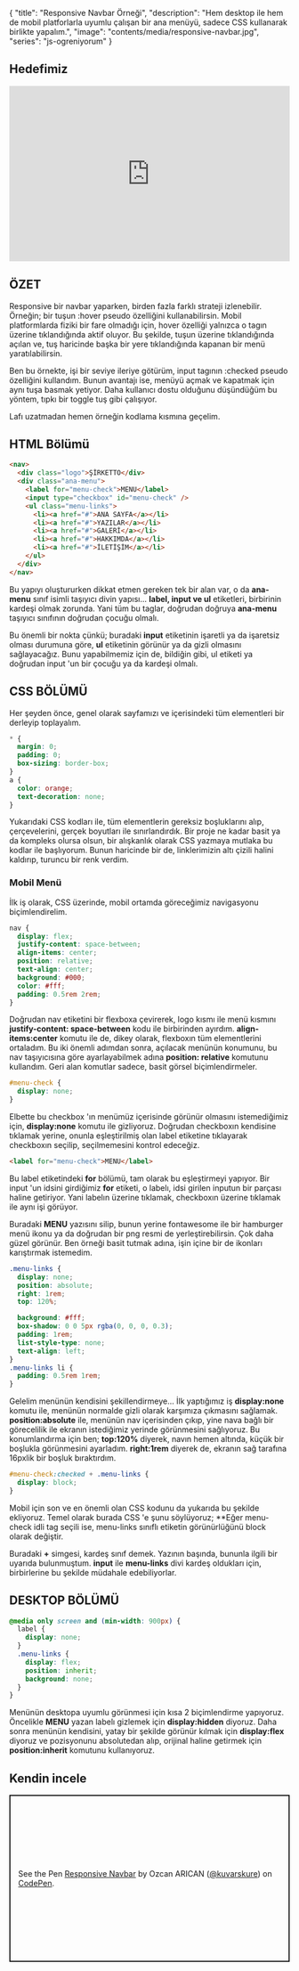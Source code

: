 {
"title": "Responsive Navbar Örneği",
"description": "Hem desktop ile hem de mobil platforlarla uyumlu çalışan bir ana menüyü, sadece CSS kullanarak birlikte yapalım.",
"image": "contents/media/responsive-navbar.jpg",
"series": "js-ogreniyorum"
}

## Hedefimiz

<iframe width="100%" height="315" src="https://www.youtube.com/embed/E7fLk_EvnIw" title="YouTube video player" frameborder="0" allow="accelerometer; autoplay; clipboard-write; encrypted-media; gyroscope; picture-in-picture" allowfullscreen></iframe>

## ÖZET

Responsive bir navbar yaparken, birden fazla farklı strateji izlenebilir. Örneğin; bir tuşun :hover pseudo özelliğini kullanabilirsin. Mobil platformlarda fiziki bir fare olmadığı için, hover özelliği yalnızca o tagın üzerine tıklandığında aktif oluyor. Bu şekilde, tuşun üzerine tıklandığında açılan ve, tuş haricinde başka bir yere tıklandığında kapanan bir menü yaratılabilirsin.

Ben bu örnekte, işi bir seviye ileriye götürüm, input tagının :checked pseudo özelliğini kullandım. Bunun avantajı ise, menüyü açmak ve kapatmak için aynı tuşa basmak yetiyor. Daha kullanıcı dostu olduğunu düşündüğüm bu yöntem, tıpkı bir toggle tuş gibi çalışıyor.

Lafı uzatmadan hemen örneğin kodlama kısmına geçelim.

## HTML Bölümü

```html
<nav>
  <div class="logo">ŞİRKETTO</div>
  <div class="ana-menu">
    <label for="menu-check">MENU</label>
    <input type="checkbox" id="menu-check" />
    <ul class="menu-links">
      <li><a href="#">ANA SAYFA</a></li>
      <li><a href="#">YAZILAR</a></li>
      <li><a href="#">GALERİ</a></li>
      <li><a href="#">HAKKIMDA</a></li>
      <li><a href="#">İLETİŞİM</a></li>
    </ul>
  </div>
</nav>
```

Bu yapıyı oluştururken dikkat etmen gereken tek bir alan var, o da **ana-menu** sınıf isimli taşıyıcı divin yapısı... **label, input ve ul** etiketleri, birbirinin kardeşi olmak zorunda. Yani tüm bu taglar, doğrudan doğruya **ana-menu** taşıyıcı sınıfının doğrudan çocuğu olmalı.

Bu önemli bir nokta çünkü; buradaki **input** etiketinin işaretli ya da işaretsiz olması durumuna göre, **ul** etiketinin görünür ya da gizli olmasını sağlayacağız. Bunu yapabilmemiz için de, bildiğin gibi, ul etiketi ya doğrudan input 'un bir çocuğu ya da kardeşi olmalı.

## CSS BÖLÜMÜ

Her şeyden önce, genel olarak sayfamızı ve içerisindeki tüm elementleri bir derleyip toplayalım.

```css
* {
  margin: 0;
  padding: 0;
  box-sizing: border-box;
}
a {
  color: orange;
  text-decoration: none;
}
```

Yukarıdaki CSS kodları ile, tüm elementlerin gereksiz boşluklarını alıp, çerçevelerini, gerçek boyutları ile sınırlandırdık. Bir proje ne kadar basit ya da kompleks olursa olsun, bir alışkanlık olarak CSS yazmaya mutlaka bu kodlar ile başlıyorum. Bunun haricinde bir de, linklerimizin altı çizili halini kaldırıp, turuncu bir renk verdim.

### Mobil Menü

İlk iş olarak, CSS üzerinde, mobil ortamda göreceğimiz navigasyonu biçimlendirelim.

```css
nav {
  display: flex;
  justify-content: space-between;
  align-items: center;
  position: relative;
  text-align: center;
  background: #000;
  color: #fff;
  padding: 0.5rem 2rem;
}
```

Doğrudan nav etiketini bir flexboxa çevirerek, logo kısmı ile menü kısmını **justify-content: space-between** kodu ile birbirinden ayırdım. **align-items:center** komutu ile de, dikey olarak, flexboxın tüm elementlerini ortaladım. Bu iki önemli adımdan sonra, açılacak menünün konumunu, bu nav taşıyıcısına göre ayarlayabilmek adına **position: relative** komutunu kullandım. Geri alan komutlar sadece, basit görsel biçimlendirmeler.

```css
#menu-check {
  display: none;
}
```

Elbette bu checkbox 'ın menümüz içerisinde görünür olmasını istemediğimiz için, **display:none** komutu ile gizliyoruz. Doğrudan checkboxın kendisine tıklamak yerine, onunla eşleştirilmiş olan label etiketine tıklayarak checkboxın seçilip, seçilmemesini kontrol edeceğiz.

```html
<label for="menu-check">MENU</label>
```

Bu label etiketindeki **for** bölümü, tam olarak bu eşleştirmeyi yapıyor. Bir input 'un idsini girdiğimiz **for** etiketi, o labelı, idsi girilen inputun bir parçası haline getiriyor. Yani labelın üzerine tıklamak, checkboxın üzerine tıklamak ile aynı işi görüyor.

Buradaki **MENU** yazısını silip, bunun yerine fontawesome ile bir hamburger menü ikonu ya da doğrudan bir png resmi de yerleştirebilirsin. Çok daha güzel görünür. Ben örneği basit tutmak adına, işin içine bir de ikonları karıştırmak istemedim.

```css
.menu-links {
  display: none;
  position: absolute;
  right: 1rem;
  top: 120%;

  background: #fff;
  box-shadow: 0 0 5px rgba(0, 0, 0, 0.3);
  padding: 1rem;
  list-style-type: none;
  text-align: left;
}
.menu-links li {
  padding: 0.5rem 1rem;
}
```

Gelelim menünün kendisini şekillendirmeye... İlk yaptığımız iş **display:none** komutu ile, menünün normalde gizli olarak karşımıza çıkmasını sağlamak. **position:absolute** ile, menünün nav içerisinden çıkıp, yine nava bağlı bir görecelilik ile ekranın istediğimiz yerinde görünmesini sağlıyoruz. Bu konumlandırma için ben; **top:120%** diyerek, navın hemen altında, küçük bir boşlukla görünmesini ayarladım. **right:1rem** diyerek de, ekranın sağ tarafına 16pxlik bir boşluk bıraktırdım.

```css
#menu-check:checked + .menu-links {
  display: block;
}
```

Mobil için son ve en önemli olan CSS kodunu da yukarıda bu şekilde ekliyoruz. Temel olarak burada CSS 'e şunu söylüyoruz; \*\*Eğer menu-check idli tag seçili ise, menu-links sınıflı etiketin görünürlüğünü block olarak değiştir.

Buradaki **+** simgesi, kardeş sınıf demek. Yazının başında, bununla ilgili bir uyarıda bulunmuştum. **input** ile **menu-links** divi kardeş oldukları için, birbirlerine bu şekilde müdahale edebiliyorlar.

## DESKTOP BÖLÜMÜ

```css
@media only screen and (min-width: 900px) {
  label {
    display: none;
  }
  .menu-links {
    display: flex;
    position: inherit;
    background: none;
  }
}
```

Menünün desktopa uyumlu görünmesi için kısa 2 biçimlendirme yapıyoruz. Öncelikle **MENU** yazan labelı gizlemek için **display:hidden** diyoruz. Daha sonra menünün kendisini, yatay bir şekilde görünür kılmak için **display:flex** diyoruz ve pozisyonunu absolutedan alıp, orijinal haline getirmek için **position:inherit** komutunu kullanıyoruz.

## Kendin incele

 <p class="codepen" data-height="300" data-default-tab="html,result" data-slug-hash="gOWwZxp" data-user="kuvarskure" style="height: 300px; box-sizing: border-box; display: flex; align-items: center; justify-content: center; border: 2px solid; margin: 1em 0; padding: 1em;">
  <span>See the Pen <a href="https://codepen.io/kuvarskure/pen/gOWwZxp">
  Responsive Navbar</a> by Ozcan ARICAN (<a href="https://codepen.io/kuvarskure">@kuvarskure</a>)
  on <a href="https://codepen.io">CodePen</a>.</span>
</p>
<script async src="https://cpwebassets.codepen.io/assets/embed/ei.js"></script>
